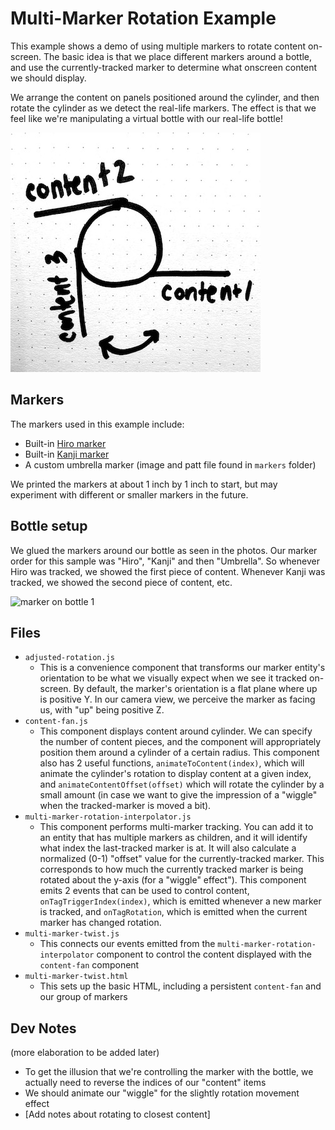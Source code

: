 # Multi-Marker Rotation Example

This example shows a demo of using multiple markers to rotate content on-screen. The basic idea is that we place different markers around a bottle, and use the currently-tracked marker to determine what onscreen content we should display.

We arrange the content on panels positioned around the cylinder, and then rotate the cylinder as we detect the real-life markers. The effect is that we feel like we're manipulating a virtual bottle with our real-life bottle!

![content spatial diagram](../../readmeImages/content-diagram.jpg) 

## Markers
The markers used in this example include:
* Built-in [Hiro marker](https://github.com/jeromeetienne/AR.js/blob/master/data/images/HIRO.jpg)
* Built-in [Kanji marker](https://github.com/artoolkit/artoolkit5/blob/master/doc/patterns/Kanji%20pattern.pdf)
* A custom umbrella marker (image and patt file found in `markers` folder)

We printed the markers at about 1 inch by 1 inch to start, but may experiment with different or smaller markers in the future.

## Bottle setup

We glued the markers around our bottle as seen in the photos. Our marker order for this sample was "Hiro", "Kanji" and then "Umbrella". So whenever Hiro was tracked, we showed the first piece of content. Whenever Kanji was tracked, we showed the second piece of content, etc.

![marker on bottle 1](../../readmeImages/multimarker1.jpg) 

## Files
* `adjusted-rotation.js`
     -  This is a convenience component that transforms our marker entity's orientation to be what we visually expect when we see it tracked on-screen. By default, the marker's orientation is a flat plane where up is positive Y. In our camera view, we perceive the marker as facing us, with "up" being positive Z. 
* `content-fan.js`
     -  This component displays content around cylinder. We can specify the number of content pieces, and the component will appropriately position them around a cylinder of a certain radius. This component also has 2 useful functions, `animateToContent(index)`, which will animate the cylinder's rotation to display content at a given index, and `animateContentOffset(offset)` which will rotate the cylinder by a small amount (in case we want to give the impression of a "wiggle" when the tracked-marker is moved a bit).
* `multi-marker-rotation-interpolator.js`
     -  This component performs multi-marker tracking. You can add it to an entity that has multiple markers as children, and it will identify what index the last-tracked marker is at. It will also calculate a normalized (0-1) "offset" value for the currently-tracked marker. This corresponds to how much the currently tracked marker is being rotated about the y-axis (for a "wiggle" effect"). This component emits 2 events that can be used to control content, `onTagTriggerIndex(index)`, which is emitted whenever a new marker is tracked, and `onTagRotation`, which is emitted when the current marker has changed rotation.
* `multi-marker-twist.js`
     -  This connects our events emitted from the `multi-marker-rotation-interpolator` component to control the content displayed with the `content-fan` component
* `multi-marker-twist.html`
     -  This sets up the basic HTML, including a persistent `content-fan` and our group of markers
     
     
## Dev Notes

(more elaboration to be added later)

* To get the illusion that we're controlling the marker with the bottle, we actually need to reverse the indices of our "content" items
* We should animate our "wiggle" for the slightly rotation movement effect
* [Add notes about rotating to closest content]

     
     

